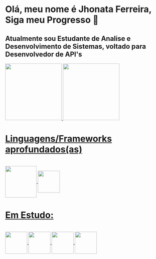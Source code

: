 # Olá, meu nome é Jhonata Ferreira, Siga meu Progresso  👋
## Atualmente sou Estudante de Analise e Desenvolvimento de Sistemas, voltado para Desenvolvedor de API's 
<div>
  
<a href="https://github.com/OpDevInit">
<img loading="lazy" height="180em" src="https://github-readme-stats.vercel.app/api/top-langs/?username=OpDevInit&layout=compact&langs_count=7&theme=dracula"/>
<img loading="lazy" height="180em" src="https://github-readme-stats.vercel.app/api?username=OpDevInit&show_icons=true&theme=dracula&include_all_commits=true&count_private=true"/>              
</div>

# Linguagens/Frameworks aprofundados(as)
<div style="display: inline_block"><br>
 <img align="center" img loading="lazy" src="https://cdn.jsdelivr.net/gh/devicons/devicon@latest/icons/java/java-original-wordmark.svg" width="100" height="100"/>
 <img align="center" img loading="lazy" src="https://cdn.jsdelivr.net/gh/devicons/devicon@latest/icons/spring/spring-original.svg" width="70" height="70"/>
</div>

# Em Estudo:
<div style="display: inline_block"><br>
 <img align="center" img loading="lazy" src="https://cdn.jsdelivr.net/gh/devicons/devicon@latest/icons/postgresql/postgresql-original.svg" width="70" height="70"/>
 <img align="center" img loading="lazy" src="https://cdn.jsdelivr.net/gh/devicons/devicon@latest/icons/html5/html5-original.svg" width="70" height="70"/>
 <img align="center" img loading="lazy" src="https://cdn.jsdelivr.net/gh/devicons/devicon@latest/icons/javascript/javascript-original.svg" width="70" height="70"/>
 <img align="center" img loading="lazy" src="https://cdn.jsdelivr.net/gh/devicons/devicon@latest/icons/css3/css3-original.svg" width="70" height="70"/>
</div>
